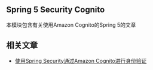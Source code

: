 ## Spring 5 Security Cognito

本模块包含有关使用Amazon Cognito的Spring 5的文章

## 相关文章

+ [使用Spring Security通过Amazon Cognito进行身份验证](http://tu-yucheng.github.io/springsecurity/2023/05/17/spring-security-oauth-cognito.html)